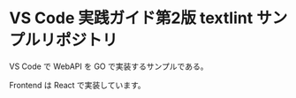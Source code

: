 <!-- README.md -->

# VS Code 実践ガイド第2版 textlint サンプルリポジトリ

VS Code で WebAPI を GO で実装するサンプルである。

Frontend は React で実装しています。
